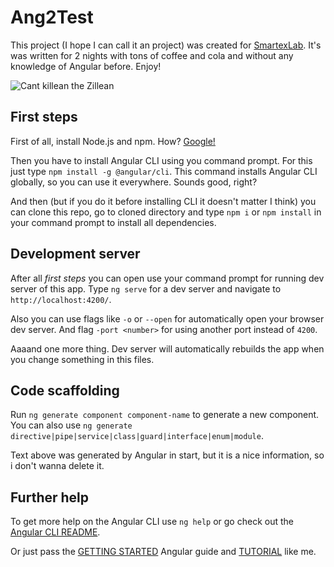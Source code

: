 # Ang2Test

This project (I hope I can call it an project) was created for [SmartexLab](smartexlab.com). It's was written for 2 nights with tons of coffee and cola and without any knowledge of Angular before. Enjoy!

![Cant killean the Zillean](https://media.giphy.com/media/l2Sq70sCn6RnYHCeY/source.gif)

## First steps

First of all, install Node.js and npm. How? [Google!](http://google.com)

Then you have to install Angular CLI using you command prompt. For this just type `npm install -g @angular/cli`. This command installs Angular CLI globally, so you can use it everywhere. Sounds good, right?

And then (but if you do it before installing CLI it doesn't matter I think) you can clone this repo, go to cloned directory and type `npm i` or `npm install` in your command prompt to install all dependencies. 

## Development server

After all _first steps_ you can open use your command prompt for running dev server of this app. Type `ng serve` for a dev server and navigate to `http://localhost:4200/`.

Also you can use flags like `-o` or `--open` for automatically open your browser dev server. And flag `-port <number>` for using another port instead of `4200`.

Aaaand one more thing. Dev server will automatically rebuilds the app when you change something in this files.

## Code scaffolding

Run `ng generate component component-name` to generate a new component. You can also use `ng generate directive|pipe|service|class|guard|interface|enum|module`.

Text above was generated by Angular in start, but it is a nice information, so i don't wanna delete it.

## Further help

To get more help on the Angular CLI use `ng help` or go check out the [Angular CLI README](https://github.com/angular/angular-cli/blob/master/README.md).

Or just pass the [GETTING STARTED](https://angular.io/guide/quickstart) Angular guide and [TUTORIAL](https://angular.io/tutorial) like me.